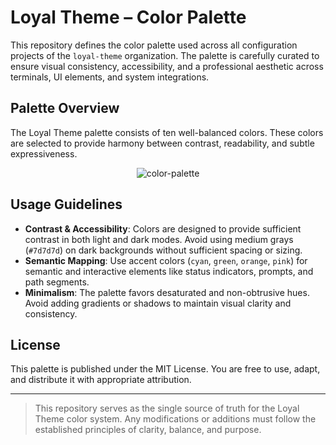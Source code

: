 # Loyal Theme – Color Palette

This repository defines the color palette used across all configuration projects of the `loyal-theme` organization. The palette is carefully curated to ensure visual consistency, accessibility, and a professional aesthetic across terminals, UI elements, and system integrations.

## Palette Overview

The Loyal Theme palette consists of ten well-balanced colors. These colors are selected to provide harmony between contrast, readability, and subtle expressiveness.

<p align="center">
  <img src="https://github.com/user-attachments/assets/df7164f8-0d68-4995-927d-90e8d62a8481" alt="color-palette" />
</p>


## Usage Guidelines

- **Contrast & Accessibility**: Colors are designed to provide sufficient contrast in both light and dark modes. Avoid using medium grays (`#7d7d7d`) on dark backgrounds without sufficient spacing or sizing.
- **Semantic Mapping**: Use accent colors (`cyan`, `green`, `orange`, `pink`) for semantic and interactive elements like status indicators, prompts, and path segments.
- **Minimalism**: The palette favors desaturated and non-obtrusive hues. Avoid adding gradients or shadows to maintain visual clarity and consistency.

## License

This palette is published under the MIT License. You are free to use, adapt, and distribute it with appropriate attribution.

---

> This repository serves as the single source of truth for the Loyal Theme color system. Any modifications or additions must follow the established principles of clarity, balance, and purpose.
